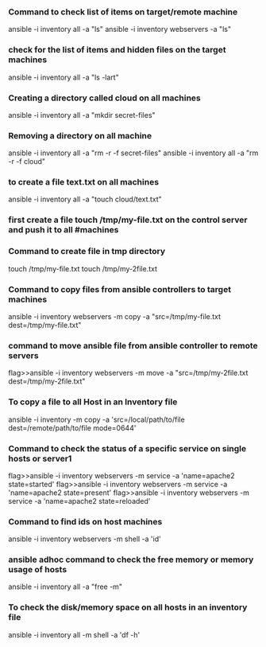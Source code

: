 ### Command to check list of items on target/remote machine
ansible -i inventory all -a "ls" 
ansible -i inventory webservers -a "ls"

### check for the list of items and hidden files on the target machines
ansible -i inventory all -a "ls -lart"

### Creating a directory called cloud on all machines
ansible -i inventory all -a "mkdir secret-files"

### Removing a directory on all machine
ansible -i inventory all -a "rm -r -f secret-files"
ansible -i inventory all -a "rm -r -f cloud"

### to create a file text.txt on all machines
ansible -i inventory all -a "touch cloud/text.txt"

### first create a file touch /tmp/my-file.txt on the control server and push it to all #machines


### Command to create file in tmp directory
touch /tmp/my-file.txt
touch /tmp/my-2file.txt

### Command to copy files from ansible controllers to target machines
ansible -i inventory webservers -m copy -a "src=/tmp/my-file.txt dest=/tmp/my-file.txt"

### command to move ansible file from ansible controller to remote servers
flag>>ansible -i inventory webservers -m move -a "src=/tmp/my-2file.txt dest=/tmp/my-2file.txt"

### To copy a file to all Host in an Inventory file
ansible -i inventory -m copy -a 'src=/local/path/to/file dest=/remote/path/to/file mode=0644'

### Command to check the status of a specific service on single hosts or server1
flag>>ansible -i inventory webservers -m service -a 'name=apache2 state=started'
flag>>ansible -i inventory webservers -m service -a 'name=apache2 state=present'
flag>>ansible -i inventory webservers -m service -a 'name=apache2 state=reloaded'

### Command to find ids on host machines
ansible -i inventory webservers -m shell -a 'id'

### ansible adhoc command to check the free memory or memory usage of hosts
ansible -i inventory all -a "free -m"


### To check the disk/memory space on all hosts in an inventory file
ansible -i inventory all -m shell -a 'df -h'